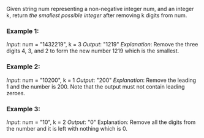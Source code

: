 Given string num representing a non-negative integer num, and an integer k, return _the smallest possible integer_ after removing k digits from num.

### Example 1:

_Input_: num = "1432219", k = 3
_Output_: "1219"
_Explanation_: Remove the three digits 4, 3, and 2 to form the new number 1219 which is the smallest.

### Example 2:

_Input_: num = "10200", k = 1
_Output_: "200"
_Explanation_: Remove the leading 1 and the number is 200. Note that the output must not contain leading zeroes.

### Example 3:

_Input_: num = "10", k = 2
_Output_: "0"
Explanation: Remove all the digits from the number and it is left with nothing which is 0.
